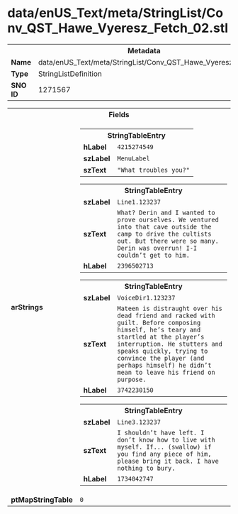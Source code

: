 <h1>data/enUS_Text/meta/StringList/Conv_QST_Hawe_Vyeresz_Fetch_02.stl</h1><table><tr><th colspan="100%">Metadata</th></tr><tr><td><b>Name</b></td><td>data/enUS_Text/meta/StringList/Conv_QST_Hawe_Vyeresz_Fetch_02.stl</td></tr><tr><td><b>Type</b></td><td>StringListDefinition</td></tr><tr><td><b>SNO ID</b></td><td>1271567</td></tr></table>

<table><tr><th colspan="100%">Fields</th></tr><tr><td><b>arStrings</b></td><td><table><tr><th colspan="100%">StringTableEntry</th></tr><tr><td><b>hLabel</b></td><td><code>4215274549</code></td></tr><tr><td><b>szLabel</b></td><td><code>MenuLabel</code></td></tr><tr><td><b>szText</b></td><td><code>"What troubles you?"</code></td></tr></table>


<table><tr><th colspan="100%">StringTableEntry</th></tr><tr><td><b>szLabel</b></td><td><code>Line1.123237</code></td></tr><tr><td><b>szText</b></td><td><code>What? Derin and I wanted to prove ourselves. We ventured into that cave outside the camp to drive the cultists out. But there were so many. Derin was overrun! I-I couldn’t get to him.</code></td></tr><tr><td><b>hLabel</b></td><td><code>2396502713</code></td></tr></table>


<table><tr><th colspan="100%">StringTableEntry</th></tr><tr><td><b>szLabel</b></td><td><code>VoiceDir1.123237</code></td></tr><tr><td><b>szText</b></td><td><code>Mateen is distraught over his dead friend and racked with guilt. Before composing himself, he’s teary and startled at the player’s interruption. He stutters and speaks quickly, trying to convince the player (and perhaps himself) he didn’t mean to leave his friend on purpose. </code></td></tr><tr><td><b>hLabel</b></td><td><code>3742230150</code></td></tr></table>


<table><tr><th colspan="100%">StringTableEntry</th></tr><tr><td><b>szLabel</b></td><td><code>Line3.123237</code></td></tr><tr><td><b>szText</b></td><td><code>I shouldn’t have left. I don’t know how to live with myself. If... (swallow) if you find any piece of him, please bring it back. I have nothing to bury.</code></td></tr><tr><td><b>hLabel</b></td><td><code>1734042747</code></td></tr></table>


</td></tr><tr><td><b>ptMapStringTable</b></td><td><code>0</code></td></tr></table>

